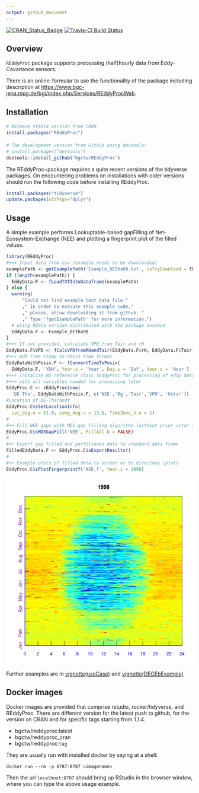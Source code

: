 ```yaml
---
output: github_document
---
```


<!-- 
README.md is generated from README.Rmd. Please edit that file
#knitr::knit("README.Rmd") 
rmarkdown::render("README.Rmd") 
maybe clear cache before
-->





[![CRAN_Status_Badge](http://www.r-pkg.org/badges/version/REddyProc)](http://cran.r-project.org/package=REddyProc)
[![Travis-CI Build Status](https://travis-ci.org/bgctw/REddyProc.svg?branch=master)](https://travis-ci.org/bgctw/REddyProc)


## Overview

`REddyProc` package supports processing (half)hourly data from Eddy-Covariance sensors.

There is an online-formular to use the functionality of the package including
description at
<https://www.bgc-jena.mpg.de/bgi/index.php/Services/REddyProcWeb>.

## Installation

```r
# Release stable version from CRAN
install.packages("REddyProc")

# The development version from GitHub using devtools:
# install.packages("devtools")
devtools::install_github("bgctw/REddyProc")
```

The REddyProc~package requires a quite recent 
versions of the tidyverse packages. On encountering problems on installations 
with older versions should run the following code before installing REddyProc.

```r
install.packages("tidyverse")
update.packages(oldPkgs="dplyr")
```

## Usage

A simple example performs Lookuptable-based gapFilling of
Net-Ecosystem-Exchange (NEE) and plotting a fingerprint plot of the filled
values.


```r
library(REddyProc)
#+++ Input data from csv (example needs to be downloaded)
examplePath <- getExamplePath('Example_DETha98.txt', isTryDownload = TRUE)
if (length(examplePath)) {
  EddyData.F <- fLoadTXTIntoDataframe(examplePath)
} else {
  warning(
      "Could not find example text data file."
      ," In order to execute this example code,"
      ," please, allow downloading it from github. " 
      ," Type '?getExamplePath' for more information.")
  # using RData version distributed with the package instead
  EddyData.F <- Example_DETha98
}
#+++ If not provided, calculate VPD from Tair and rH
EddyData.F$VPD <- fCalcVPDfromRHandTair(EddyData.F$rH, EddyData.F$Tair)
#+++ Add time stamp in POSIX time format
EddyDataWithPosix.F <- fConvertTimeToPosix(
  EddyData.F, 'YDH', Year.s = 'Year', Day.s = 'DoY', Hour.s = 'Hour')
#+++ Initalize R5 reference class sEddyProc for processing of eddy data
#+++ with all variables needed for processing later
EddyProc.C <- sEddyProc$new(
  'DE-Tha', EddyDataWithPosix.F, c('NEE','Rg','Tair','VPD', 'Ustar'))
#Location of DE-Tharandt
EddyProc.C$sSetLocationInfo(
  Lat_deg.n = 51.0, Long_deg.n = 13.6, TimeZone_h.n = 1)  
#
#++ Fill NEE gaps with MDS gap filling algorithm (without prior ustar filtering)
EddyProc.C$sMDSGapFill('NEE', FillAll.b = FALSE)
#
#++ Export gap filled and partitioned data to standard data frame
FilledEddyData.F <- EddyProc.C$sExportResults()
#
#++ Example plots of filled data to screen or to directory \plots
EddyProc.C$sPlotFingerprintY('NEE_f', Year.i = 1998)
```

![plot of chunk example](README-example-1.png)



Further examples are in
[vignette(useCase)](https://github.com/bgctw/REddyProc/blob/master/vignettes/useCase.md)
and
[vignette(DEGEbExample)](https://github.com/bgctw/REddyProc/blob/master/vignettes/DEGebExample.md)


## Docker images
Docker images are provided that comprise rstudio, rocker/tidyverse, and REddyProc.
There are different version for the latest push to github, for the version on CRAN and for specific tags starting 
from 1.1.4.

- bgctw/reddyproc:latest   
- bgctw/reddyproc_cran
- bgctw/reddyproc:`tag`

They are usually run with installed docker by saying at a shell:
```
docker run --rm -p 8787:8787 <imagename>
```
Then the url `localhost:8787` should bring up RStudio in the browser window, where
you can type the above usage example.




